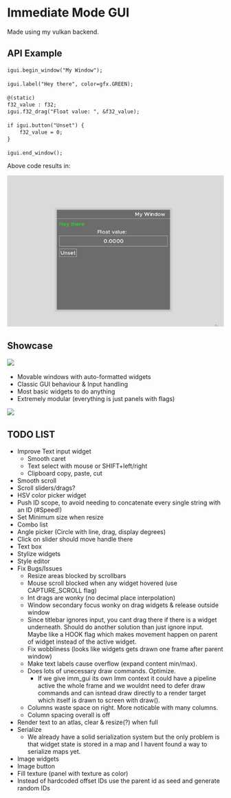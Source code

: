 # Immediate Mode GUI

Made using my vulkan backend.

## API Example


```
igui.begin_window("My Window");

igui.label("Hey there", color=gfx.GREEN);

@(static)
f32_value : f32;
igui.f32_drag("Float value: ", &f32_value);

if igui.button("Unset") {
    f32_value = 0;
}

igui.end_window();
``` 
Above code results in:

![](repo/simple_example.gif)

## Showcase
![](/repo/immgui.gif)

- Movable windows with auto-formatted widgets
- Classic GUI behaviour & Input handling
- Most basic widgets to do anything
- Extremely modular (everything is just panels with flags)

![](/repo/immgui_emitters_example.gif)

## TODO LIST
- Improve Text input widget
    - Smooth caret
    - Text select with mouse or SHIFT+left/right 
    - Clipboard copy, paste, cut
- Smooth scroll
- Scroll sliders/drags?
- HSV color picker widget
- Push ID scope, to avoid needing to concatenate every single string with an ID (#Speed!)
- Set Minimum size when resize
- Combo list
- Angle picker (Circle with line, drag, display degrees)
- Click on slider should move handle there
- Text box
- Stylize widgets
- Style editor
- Fix Bugs/Issues
    - Resize areas blocked by scrollbars
    - Mouse scroll blocked when any widget hovered (use CAPTURE_SCROLL flag)
    - Int drags are wonky (no decimal place interpolation)
    - Window secondary focus wonky on drag widgets & release outside window
    - Since titlebar ignores input, you cant drag there if there is a widget underneath.
        Should do another solution than just ignore input. Maybe like a HOOK flag which
        makes movement happen on parent of widget instead of the active widget.
    - Fix wobbliness (looks like widgets gets drawn one frame after parent window)
    - Make text labels cause overflow (expand content min/max).
    - Does lots of unecessary draw commands. Optimize.
        - If we give imm_gui its own Imm context it could have a pipeline active the whole
          frame and we wouldnt need to defer draw commands and can isntead draw directly
          to a render target which itself is drawn to screen with draw().
    - Columns waste space on right. More noticable with many columns.
    - Column spacing overall is off
- Render text to an atlas, clear & resize(?) when full
- Serialize
    - We already have a solid serialization system but the only problem is
      that widget state is stored in a map and I havent found a way to serialize
      maps yet.
- Image widgets
- Image button
- Fill texture (panel with texture as color)
- Instead of hardcoded offset IDs use the parent id as seed and generate random IDs